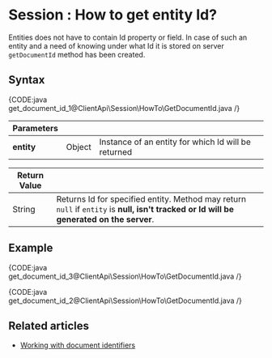 # Session : How to get entity Id?

Entities does not have to contain Id property or field. In case of such an entity and a need of knowing under what Id it is stored on server `getDocumentId` method has been created.

## Syntax

{CODE:java get_document_id_1@ClientApi\Session\HowTo\GetDocumentId.java /}

| Parameters | | |
| ------------- | ------------- | ----- |
| **entity** | Object | Instance of an entity for which Id will be returned |

| Return Value | |
| ------------- | ----- |
| String | Returns Id for specified entity. Method may return `null` if `entity` is **null, isn't tracked or Id will be generated on the server**. |

## Example

{CODE:java get_document_id_3@ClientApi\Session\HowTo\GetDocumentId.java /}

{CODE:java get_document_id_2@ClientApi\Session\HowTo\GetDocumentId.java /}

## Related articles

 - [Working with document identifiers](../../document-identifiers/working-with-document-ids)
